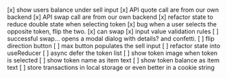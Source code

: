 [x] show users balance under sell input
[x] API quote call are from our own backend
[x] API swap call are from our own backend
[x] refactor state to reduce double state when selecting token
[x] bug when a user selects the opposite token, flip the two.
[x] can swap
[x] input value validation rules
[ ] successful swap... opens a modal dialog with details? and confetti.
[ ] flip direction button
[ ] max button populates the sell input
[ ] refactor state into useReducer
[ ] async defer the token list
[ ] show token image when token is selected
[ ] show token name as item text
[ ] show token balance as item text
[ ] store transactions in local storage or even better in a cookie string
